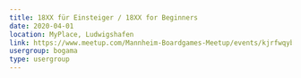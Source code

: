 ```yaml
---
title: 18XX für Einsteiger / 18XX for Beginners
date: 2020-04-01
location: MyPlace, Ludwigshafen
link: https://www.meetup.com/Mannheim-Boardgames-Meetup/events/kjrfwqybcgbcb/
usergroup: bogama
type: usergroup
---
```

